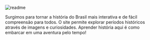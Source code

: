 
![readme](https://github.com/user-attachments/assets/81c36c26-6cda-49a3-afa2-bf86b8aefa90)

Surgimos para tornar a história do Brasil mais interativa e de fácil compreensão para todos. O site permite explorar períodos históricos através de imagens e curiosidades. 
Aprender história aqui é como embarcar em uma aventura pelo tempo!


